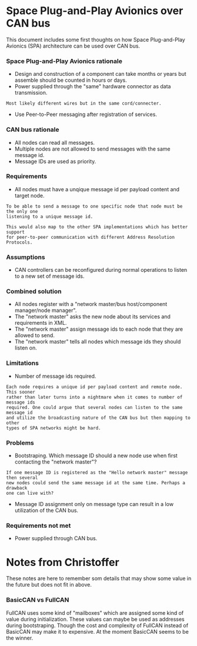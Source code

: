 Space Plug-and-Play Avionics over CAN bus
=========================================
This document includes some first thoughts on how Space Plug-and-Play Avionics
(SPA) architecture can be used over CAN bus.

### Space Plug-and-Play Avionics rationale
* Design and construction of a component can take months or years but assemble
should be counted in hours or days.
* Power supplied through the "same" hardware connector as data transmission.

```
Most likely different wires but in the same cord/connecter.
```

* Use Peer-to-Peer messaging after registration of services.

### CAN bus rationale
* All nodes can read all messages.
* Multiple nodes are not allowed to send messages with the same message id.
* Message IDs are used as priority.

### Requirements
* All nodes must have a unqique message id per payload content and target node.

```
To be able to send a message to one specific node that node must be the only one
listening to a unique message id.

This would also map to the other SPA implementations which has better support
for peer-to-peer communication with different Address Resolution Protocols.
```

### Assumptions
* CAN controllers can be reconfigured during normal operations to listen to a
new set of message ids.

### Combined solution
* All nodes register with a "network master/bus host/component manager/node manager".
* The "network master" asks the new node about its services and requirements in XML.
* The "network master" assign message ids to each node that they are allowed to send.
* The "network master" tells all nodes which message ids they should listen on.

### Limitations
* Number of message ids required.

```
Each node requires a unique id per payload content and remote node. This sooner
rather than later turns into a nightmare when it comes to number of message ids
required. One could argue that several nodes can listen to the same message id
and utilize the broadcasting nature of the CAN bus but then mapping to other
types of SPA networks might be hard.
```

### Problems
* Bootstraping. Which message ID should a new node use when first
contacting the "network master"?

```
If one message ID is registered as the "Hello network master" message then several
new nodes could send the same message id at the same time. Perhaps a drawback
one can live with?
```

* Message ID assignment only on message type can result in a low utilization of
the CAN bus.

### Requirements not met
* Power supplied through CAN bus.

# Notes from Christoffer
These notes are here to remember som details that may show some value in the
future but does not fit in above.

### BasicCAN vs FullCAN
FullCAN uses some kind of "mailboxes" which are assigned some kind of value
during initialization. These values can maybe be used as addresses during
bootstraping. Though the cost and complexity of FullCAN instead of BasicCAN
may make it to expensive. At the moment BasicCAN seems to be the winner.
